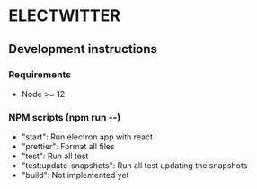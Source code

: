 # ELECTWITTER 

## Development instructions

### Requirements
 - Node >= 12

### NPM scripts (npm run --)
 - "start": Run electron app with react
 - "prettier": Format all files
 - "test": Run all test
 - "test:update-snapshots": Run all test updating the snapshots
 - "build": Not implemented yet
